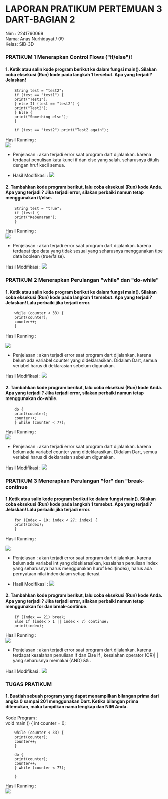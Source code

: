 # LAPORAN PRATIKUM PERTEMUAN 3 DART-BAGIAN 2
Nim : 2241760069  
Nama: Anas Nurhidayat  / 09  
Kelas: SIB-3D 


### PRATIKUM 1 Menerapkan Control Flows ("if/else")!   

#### 1. Ketik atau salin kode program berikut ke dalam fungsi main(). Silakan coba eksekusi (Run) kode pada langkah 1 tersebut. Apa yang terjadi? Jelaskan!

        String test = "test2";
        if (test == "test1") {
        print("Test1");
        } else If (test == "test2") {
        print("Test2");
        } Else {
        print("Something else");
        }

        if (test == "test2") print("Test2 again");

Hasil Running  :     
 <img  src = "prak1.png">

- Penjelasan : akan terjadi error saat program dart dijalankan. karena terdapat penulisan kata kunci if dan else yang salah. seharusnya ditulis dengan hruf kecil semua.
    

- Hasil Modifikasi  :  <img  src = "prakm1.png">


#### 2. Tambahkan kode program berikut, lalu coba eksekusi (Run) kode Anda. Apa yang terjadi ? Jika terjadi error, silakan perbaiki namun tetap menggunakan if/else.

        String test = "true";
        if (test) {
        print("Kebenaran");
        }

Hasil Running  :     
 <img  src = "prak1.2.png">

- Penjelasan : akan terjadi error saat program dart dijalankan. karena terdapat tipe data yang tidak  sesuai yang seharusnya menggunakan tipe data boolean (true/false).

Hasil Modifikasi  :  <img  src = "prak1.2m.png">

   


### PRATIKUM 2 Menerapkan Perulangan "while" dan "do-while" 
#### 1. Ketik atau salin kode program berikut ke dalam fungsi main().  Silakan coba eksekusi (Run) kode pada langkah 1 tersebut. Apa yang terjadi? Jelaskan! Lalu perbaiki jika terjadi error.   

        while (counter < 33) {
        print(counter);
        counter++;
        }  

Hasil Running  :      

 <img  src = "prak2.png">

- Penjelasan : akan terjadi error saat program dart dijalankan. karena belum ada variabel counter yang dideklarasikan. Didalam Dart, semua veriabel harus di deklarasian sebelum digunakan.

Hasil Modifikasi  :  <img  src = "prak2m.png">  


#### 2. Tambahkan kode program berikut, lalu coba eksekusi (Run) kode Anda. Apa yang terjadi ? Jika terjadi error, silakan perbaiki namun tetap menggunakan do-while.

        do {
        print(counter);
        counter++;
        } while (counter < 77);  
  
Hasil Running  :     
 <img  src = "prak2.png">

- Penjelasan : akan terjadi error saat program dart dijalankan. karena belum ada variabel counter yang dideklarasikan. Didalam Dart, semua veriabel harus di deklarasian sebelum digunakan.
  

Hasil Modifikasi  :  <img  src = "prak2.1m.png">  


### PRATIKUM 3 Menerapkan Perulangan "for" dan "break-continue
#### 1.Ketik atau salin kode program berikut ke dalam fungsi main(). Silakan coba eksekusi (Run) kode pada langkah 1 tersebut. Apa yang terjadi? Jelaskan! Lalu perbaiki jika terjadi error.

        for (Index = 10; index < 27; index) {
        print(Index);
        }

Hasil Running  :       

 <img  src = "prak3.png">

- Penjelasan : akan terjadi error saat program dart dijalankan. karena belum ada variabel int yang dideklarasikan, kesalahan penulisan Index yang seharusnya harus menggunakan huruf kecil(index),  harus ada pernyataan nilai index dalam setiap iterasi.  

- Hasil Modifikasi  :  <img  src = "prak3m.png">  


#### 2. Tambahkan kode program berikut, lalu coba eksekusi (Run) kode Anda. Apa yang terjadi ? Jika terjadi error, silakan perbaiki namun tetap menggunakan for dan break-continue.

        If (Index == 21) break;
        Else If (index > 1 || index < 7) continue;
        print(index);
  
Hasil Running  :     
 <img  src = "prak3.1.png">

- Penjelasan : akan terjadi error saat program dart dijalankan. karena terdapat kesalahan penulisan If dan Else If , kesalahan operator (OR)| | yang seharusnya memakai (AND) && .   

Hasil Modifikasi  :  <img  src = "prak3.1m.png">  


### TUGAS PRATIKUM

#### 1.  Buatlah sebuah program yang dapat menampilkan bilangan prima dari angka 0 sampai 201 menggunakan Dart. Ketika bilangan prima ditemukan, maka tampilkan nama lengkap dan NIM Anda.  

Kode Program :    
        void main () {
        int counter = 0;

        while (counter < 33) {
        print(counter);
        counter++;
        }

        do {
        print(counter);
        counter++;
        } while (counter < 77);
        
        }  

Hasil Running  :  
<img src = "tgsprak.png">   



